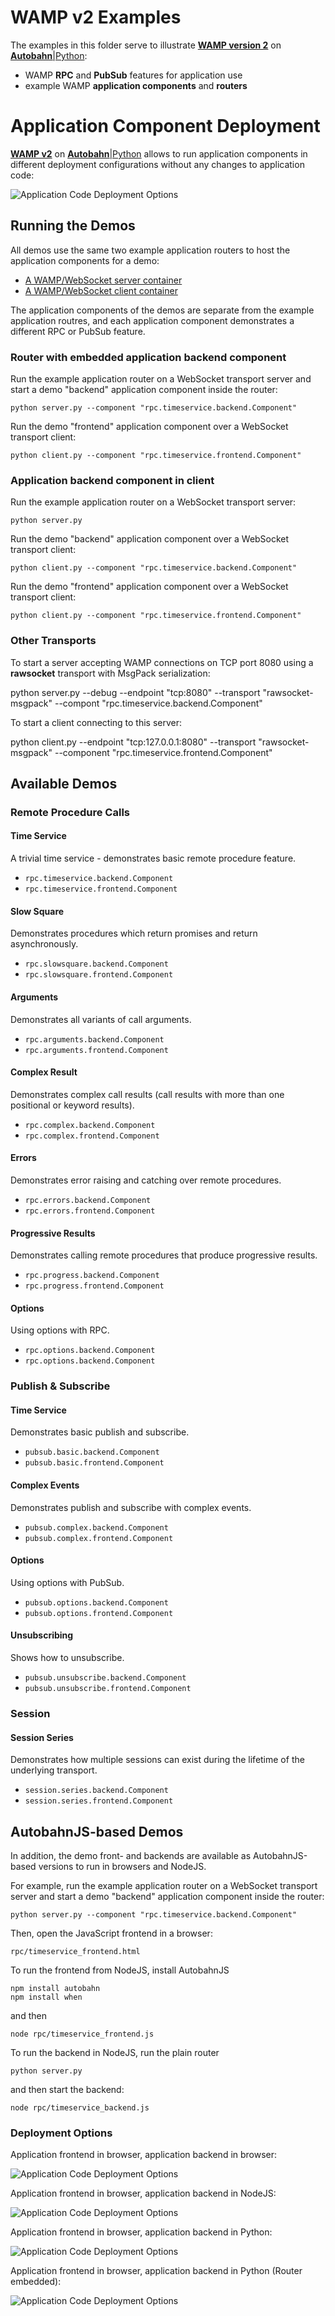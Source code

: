 # WAMP v2 Examples

The examples in this folder serve to illustrate **[WAMP version 2](https://github.com/tavendo/WAMP/blob/master/spec/README.md)** on [**Autobahn**|Python](http://autobahn.ws/):

* WAMP **RPC** and **PubSub** features for application use
* example WAMP **application components** and **routers**

# Application Component Deployment

**[WAMP v2](https://github.com/tavendo/WAMP/blob/master/spec/README.md)** on [**Autobahn**|Python](http://autobahn.ws/) allows to run application components in different deployment configurations without any changes to application code:

![Application Code Deployment Options](figures/app_code_depl_options.png)

## Running the Demos

All demos use the same two example application routers to host the application components for a demo:

 * [A WAMP/WebSocket server container](server.py)
 * [A WAMP/WebSocket client container](client.py)

The application components of the demos are separate from the example application routres, and each application component demonstrates a different RPC or PubSub feature.

### Router with embedded application backend component

Run the example application router on a WebSocket transport server and start a demo "backend" application component inside the router:

	python server.py --component "rpc.timeservice.backend.Component"

Run the demo "frontend" application component over a WebSocket transport client:

	python client.py --component "rpc.timeservice.frontend.Component"


### Application backend component in client

Run the example application router on a WebSocket transport server:

	python server.py

Run the demo "backend" application component over a WebSocket transport client:

	python client.py --component "rpc.timeservice.backend.Component"

Run the demo "frontend" application component over a WebSocket transport client:

	python client.py --component "rpc.timeservice.frontend.Component"


### Other Transports

To start a server accepting WAMP connections on TCP port 8080 using a **rawsocket** transport with MsgPack serialization:

   python server.py --debug --endpoint "tcp:8080" --transport "rawsocket-msgpack" --compont "rpc.timeservice.backend.Component"

To start a client connecting to this server:

   python client.py --endpoint "tcp:127.0.0.1:8080" --transport "rawsocket-msgpack" --component "rpc.timeservice.frontend.Component"


## Available Demos

### Remote Procedure Calls

#### Time Service

A trivial time service - demonstrates basic remote procedure feature.

 * `rpc.timeservice.backend.Component`
 * `rpc.timeservice.frontend.Component`

#### Slow Square

Demonstrates procedures which return promises and return asynchronously.

 * `rpc.slowsquare.backend.Component`
 * `rpc.slowsquare.frontend.Component`

#### Arguments

Demonstrates all variants of call arguments.

 * `rpc.arguments.backend.Component`
 * `rpc.arguments.frontend.Component`

#### Complex Result

Demonstrates complex call results (call results with more than one positional or keyword results).

 * `rpc.complex.backend.Component`
 * `rpc.complex.frontend.Component` 

#### Errors

Demonstrates error raising and catching over remote procedures.

 * `rpc.errors.backend.Component`
 * `rpc.errors.frontend.Component` 

#### Progressive Results

Demonstrates calling remote procedures that produce progressive results.

 * `rpc.progress.backend.Component`
 * `rpc.progress.frontend.Component` 

#### Options

Using options with RPC.

 * `rpc.options.backend.Component`
 * `rpc.options.backend.Component` 


### Publish & Subscribe

#### Time Service

Demonstrates basic publish and subscribe.

 * `pubsub.basic.backend.Component`
 * `pubsub.basic.frontend.Component`

#### Complex Events

Demonstrates publish and subscribe with complex events.

 * `pubsub.complex.backend.Component`
 * `pubsub.complex.frontend.Component`

#### Options

Using options with PubSub.

 * `pubsub.options.backend.Component`
 * `pubsub.options.frontend.Component`

#### Unsubscribing

Shows how to unsubscribe.

 * `pubsub.unsubscribe.backend.Component`
 * `pubsub.unsubscribe.frontend.Component`


### Session

#### Session Series

Demonstrates how multiple sessions can exist during the lifetime of the underlying transport.

 * `session.series.backend.Component`
 * `session.series.frontend.Component`


## AutobahnJS-based Demos

In addition, the demo front- and backends are available as AutobahnJS-based versions to run in browsers and NodeJS.

For example, run the example application router on a WebSocket transport server and start a demo "backend" application component inside the router:

	python server.py --component "rpc.timeservice.backend.Component"

Then, open the JavaScript frontend in a browser:

    rpc/timeservice_frontend.html

To run the frontend from NodeJS, install AutobahnJS

	npm install autobahn
	npm install when

and then

	node rpc/timeservice_frontend.js

To run the backend in NodeJS, run the plain router

	python server.py

and then start the backend:

	node rpc/timeservice_backend.js

### Deployment Options

Application frontend in browser, application backend in browser:

![Application Code Deployment Options](figures/timeservice1.png)

Application frontend in browser, application backend in NodeJS:

![Application Code Deployment Options](figures/timeservice2.png)

Application frontend in browser, application backend in Python:

![Application Code Deployment Options](figures/timeservice3.png)

Application frontend in browser, application backend in Python (Router embedded):

![Application Code Deployment Options](figures/timeservice4.png)
